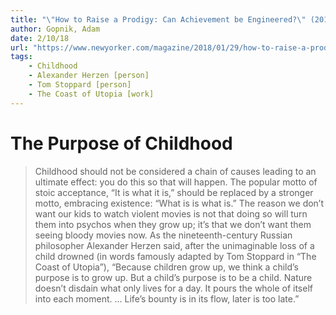```yaml
---
title: "\"How to Raise a Prodigy: Can Achievement be Engineered?\" (2018)"
author: Gopnik, Adam
date: 2/10/18
url: "https://www.newyorker.com/magazine/2018/01/29/how-to-raise-a-prodigy"
tags: 
    - Childhood
    - Alexander Herzen [person]
    - Tom Stoppard [person]
    - The Coast of Utopia [work]
---
```


# The Purpose of Childhood

> Childhood should not be considered a chain of causes leading to an ultimate effect: you do this so that will happen. The popular motto of stoic acceptance, “It is what it is,” should be replaced by a stronger motto, embracing existence: “What is is what is.” The reason we don’t want our kids to watch violent movies is not that doing so will turn them into psychos when they grow up; it’s that we don’t want them seeing bloody movies now. As the nineteenth-century Russian philosopher Alexander Herzen said, after the unimaginable loss of a child drowned (in words famously adapted by Tom Stoppard in “The Coast of Utopia”), “Because children grow up, we think a child’s purpose is to grow up. But a child’s purpose is to be a child. Nature doesn’t disdain what only lives for a day. It pours the whole of itself into each moment. ... Life’s bounty is in its flow, later is too late.”

